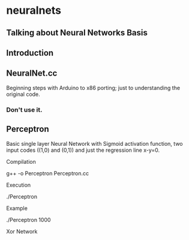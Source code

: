 # neuralnets
## Talking about Neural Networks Basis

## Introduction

## NeuralNet.cc

Beginning steps with Arduino to x86 porting; just to understanding the original code.  
### Don't use it.

## Perceptron
Basic single layer Neural Network with Sigmoid activation function, two input codes ((1,0) and (0,1)) and just the regression line x-y=0.

Compilation

g++ -o Perceptron Perceptron.cc

Execution

./Perceptron <number of training cycles>
  
Example

./Perceptron 1000

Xor Network


